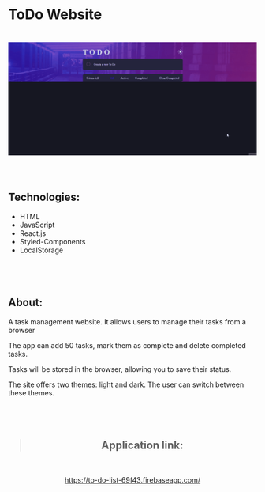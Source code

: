 # ToDo Website

<h1 align="center">
    <img src="./ReadmeGif/operation.gif" alt="Gif Operation"/>
</h1>

<br>

##

## Technologies:
+ HTML
+ JavaScript
+ React.js
+ Styled-Components
+ LocalStorage

#

<br>

## About:
<p> A task management website. It allows users to manage their tasks from a browser</p>
<p>The app can add 50 tasks, mark them as complete and delete completed tasks.</p> 
<p>Tasks will be stored in the browser, allowing you to save their status.</p> 
<p>The site offers two themes: light and dark. The user can switch between these themes.</p>

#

<br>

><h2 align="center"> Application link:</h2>

<br>

<a target="_blank"><p align="center">https://to-do-list-69f43.firebaseapp.com/</p><a>
